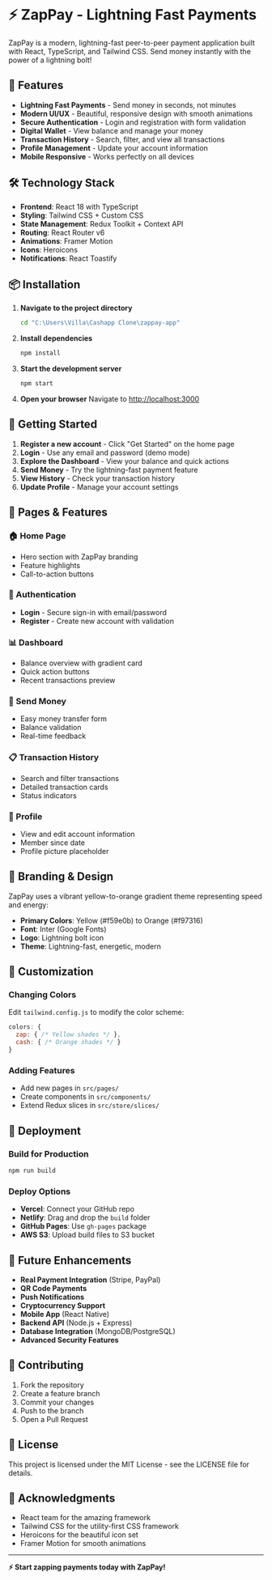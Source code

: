# ⚡ ZapPay - Lightning Fast Payments

ZapPay is a modern, lightning-fast peer-to-peer payment application built with React, TypeScript, and Tailwind CSS. Send money instantly with the power of a lightning bolt!

## 🚀 Features

- **Lightning Fast Payments** - Send money in seconds, not minutes
- **Modern UI/UX** - Beautiful, responsive design with smooth animations
- **Secure Authentication** - Login and registration with form validation
- **Digital Wallet** - View balance and manage your money
- **Transaction History** - Search, filter, and view all transactions
- **Profile Management** - Update your account information
- **Mobile Responsive** - Works perfectly on all devices

## 🛠️ Technology Stack

- **Frontend**: React 18 with TypeScript
- **Styling**: Tailwind CSS + Custom CSS
- **State Management**: Redux Toolkit + Context API
- **Routing**: React Router v6
- **Animations**: Framer Motion
- **Icons**: Heroicons
- **Notifications**: React Toastify

## 📦 Installation

1. **Navigate to the project directory**
   ```bash
   cd "C:\Users\Villa\Cashapp Clone\zappay-app"
   ```

2. **Install dependencies**
   ```bash
   npm install
   ```

3. **Start the development server**
   ```bash
   npm start
   ```

4. **Open your browser**
   Navigate to [http://localhost:3000](http://localhost:3000)

## 🎯 Getting Started

1. **Register a new account** - Click "Get Started" on the home page
2. **Login** - Use any email and password (demo mode)
3. **Explore the Dashboard** - View your balance and quick actions
4. **Send Money** - Try the lightning-fast payment feature
5. **View History** - Check your transaction history
6. **Update Profile** - Manage your account settings

## 📱 Pages & Features

### 🏠 Home Page
- Hero section with ZapPay branding
- Feature highlights
- Call-to-action buttons

### 🔐 Authentication
- **Login** - Secure sign-in with email/password
- **Register** - Create new account with validation

### 📊 Dashboard
- Balance overview with gradient card
- Quick action buttons
- Recent transactions preview

### 💸 Send Money
- Easy money transfer form
- Balance validation
- Real-time feedback

### 📋 Transaction History
- Search and filter transactions
- Detailed transaction cards
- Status indicators

### 👤 Profile
- View and edit account information
- Member since date
- Profile picture placeholder

## 🎨 Branding & Design

ZapPay uses a vibrant yellow-to-orange gradient theme representing speed and energy:

- **Primary Colors**: Yellow (#f59e0b) to Orange (#f97316)
- **Font**: Inter (Google Fonts)
- **Logo**: Lightning bolt icon
- **Theme**: Lightning-fast, energetic, modern

## 🔧 Customization

### Changing Colors
Edit `tailwind.config.js` to modify the color scheme:
```javascript
colors: {
  zap: { /* Yellow shades */ },
  cash: { /* Orange shades */ }
}
```

### Adding Features
- Add new pages in `src/pages/`
- Create components in `src/components/`
- Extend Redux slices in `src/store/slices/`

## 🚀 Deployment

### Build for Production
```bash
npm run build
```

### Deploy Options
- **Vercel**: Connect your GitHub repo
- **Netlify**: Drag and drop the `build` folder
- **GitHub Pages**: Use `gh-pages` package
- **AWS S3**: Upload build files to S3 bucket

## 🔮 Future Enhancements

- **Real Payment Integration** (Stripe, PayPal)
- **QR Code Payments**
- **Push Notifications**
- **Cryptocurrency Support**
- **Mobile App** (React Native)
- **Backend API** (Node.js + Express)
- **Database Integration** (MongoDB/PostgreSQL)
- **Advanced Security Features**

## 🤝 Contributing

1. Fork the repository
2. Create a feature branch
3. Commit your changes
4. Push to the branch
5. Open a Pull Request

## 📄 License

This project is licensed under the MIT License - see the LICENSE file for details.

## 🙏 Acknowledgments

- React team for the amazing framework
- Tailwind CSS for the utility-first CSS framework
- Heroicons for the beautiful icon set
- Framer Motion for smooth animations

---

**⚡ Start zapping payments today with ZapPay!**
